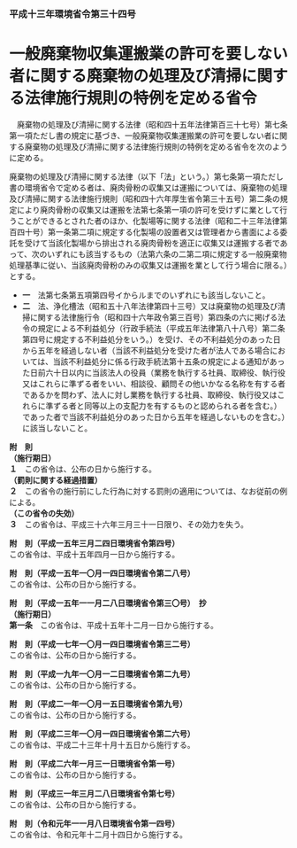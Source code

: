 ### 平成十三年環境省令第三十四号  
# 一般廃棄物収集運搬業の許可を要しない者に関する廃棄物の処理及び清掃に関する法律施行規則の特例を定める省令  
　廃棄物の処理及び清掃に関する法律（昭和四十五年法律第百三十七号）第七条第一項ただし書の規定に基づき、一般廃棄物収集運搬業の許可を要しない者に関する廃棄物の処理及び清掃に関する法律施行規則の特例を定める省令を次のように定める。  
  
廃棄物の処理及び清掃に関する法律（以下「法」という。）第七条第一項ただし書の環境省令で定める者は、廃肉骨粉の収集又は運搬については、廃棄物の処理及び清掃に関する法律施行規則（昭和四十六年厚生省令第三十五号）第二条の規定により廃肉骨粉の収集又は運搬を法第七条第一項の許可を受けずに業として行うことができるとされた者のほか、化製場等に関する法律（昭和二十三年法律第百四十号）第一条第二項に規定する化製場の設置者又は管理者から書面による委託を受けて当該化製場から排出される廃肉骨粉を適正に収集又は運搬する者であって、次のいずれにも該当するもの（法第六条の二第二項に規定する一般廃棄物処理基準に従い、当該廃肉骨粉のみの収集又は運搬を業として行う場合に限る。）とする。  
* **一**　法第七条第五項第四号イからルまでのいずれにも該当しないこと。  
* **二**　法、浄化槽法（昭和五十八年法律第四十三号）又は廃棄物の処理及び清掃に関する法律施行令（昭和四十六年政令第三百号）第四条の六に掲げる法令の規定による不利益処分（行政手続法（平成五年法律第八十八号）第二条第四号に規定する不利益処分をいう。）を受け、その不利益処分のあった日から五年を経過しない者（当該不利益処分を受けた者が法人である場合においては、当該不利益処分に係る行政手続法第十五条の規定による通知があった日前六十日以内に当該法人の役員（業務を執行する社員、取締役、執行役又はこれらに準ずる者をいい、相談役、顧問その他いかなる名称を有する者であるかを問わず、法人に対し業務を執行する社員、取締役、執行役又はこれらに準ずる者と同等以上の支配力を有するものと認められる者を含む。）であった者で当該不利益処分のあった日から五年を経過しないものを含む。）に該当しないこと。  
  
**附　則**  
**（施行期日）**  
**１**　この省令は、公布の日から施行する。  
**（罰則に関する経過措置）**  
**２**　この省令の施行前にした行為に対する罰則の適用については、なお従前の例による。  
**（この省令の失効）**  
**３**　この省令は、平成三十六年三月三十一日限り、その効力を失う。  
  
**附　則（平成一五年三月二四日環境省令第四号）**  
この省令は、平成十五年四月一日から施行する。  
  
**附　則（平成一五年一〇月一四日環境省令第二八号）**  
この省令は、公布の日から施行する。  
  
**附　則（平成一五年一一月二八日環境省令第三〇号）　抄**  
**（施行期日）**  
**第一条**　この省令は、平成十五年十二月一日から施行する。  
  
**附　則（平成一七年一〇月一四日環境省令第三二号）**  
この省令は、公布の日から施行する。  
  
**附　則（平成一九年一〇月一二日環境省令第二九号）**  
この省令は、公布の日から施行する。  
  
**附　則（平成二一年一〇月一五日環境省令第九号）**  
この省令は、公布の日から施行する。  
  
**附　則（平成二三年一〇月一四日環境省令第二六号）**  
この省令は、平成二十三年十月十五日から施行する。  
  
**附　則（平成二六年一月三一日環境省令第一号）**  
この省令は、公布の日から施行する。  
  
**附　則（平成三一年三月二八日環境省令第七号）**  
この省令は、公布の日から施行する。  
  
**附　則（令和元年一一月八日環境省令第一四号）**  
この省令は、令和元年十二月十四日から施行する。  
  
